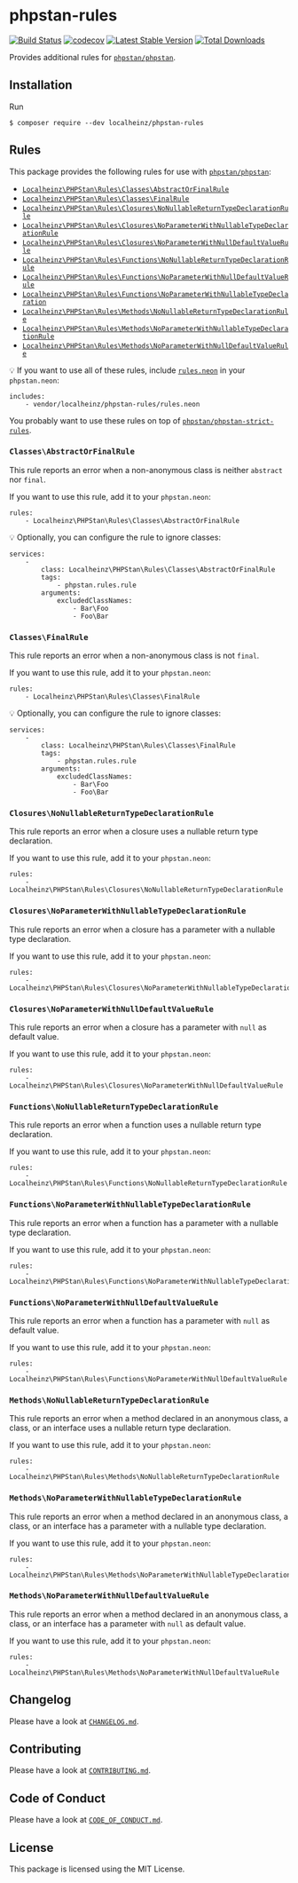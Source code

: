 # phpstan-rules

[![Build Status](https://travis-ci.com/localheinz/phpstan-rules.svg?branch=master)](https://travis-ci.com/localheinz/phpstan-rules)
[![codecov](https://codecov.io/gh/localheinz/phpstan-rules/branch/master/graph/badge.svg)](https://codecov.io/gh/localheinz/phpstan-rules)
[![Latest Stable Version](https://poser.pugx.org/localheinz/phpstan-rules/v/stable)](https://packagist.org/packages/localheinz/phpstan-rules)
[![Total Downloads](https://poser.pugx.org/localheinz/phpstan-rules/downloads)](https://packagist.org/packages/localheinz/phpstan-rules)

Provides additional rules for [`phpstan/phpstan`](https://github.com/phpstan/phpstan).

## Installation

Run

```
$ composer require --dev localheinz/phpstan-rules
```

## Rules

This package provides the following rules for use with [`phpstan/phpstan`](https://github.com/phpstan/phpstan):

* [`Localheinz\PHPStan\Rules\Classes\AbstractOrFinalRule`](https://github.com/localheinz/phpstan-rules#classesabstractorfinalrule)
* [`Localheinz\PHPStan\Rules\Classes\FinalRule`](https://github.com/localheinz/phpstan-rules#classesfinalrule)
* [`Localheinz\PHPStan\Rules\Closures\NoNullableReturnTypeDeclarationRule`](https://github.com/localheinz/phpstan-rules#closuresnonullablereturntypedeclarationrule)
* [`Localheinz\PHPStan\Rules\Closures\NoParameterWithNullableTypeDeclarationRule`](https://github.com/localheinz/phpstan-rules#closuresnoparameterwithnullabletypedeclarationrule)
* [`Localheinz\PHPStan\Rules\Closures\NoParameterWithNullDefaultValueRule`](https://github.com/localheinz/phpstan-rules#closuresnoparameterwithnulldefaultvaluerule)
* [`Localheinz\PHPStan\Rules\Functions\NoNullableReturnTypeDeclarationRule`](https://github.com/localheinz/phpstan-rules#functionsnonullablereturntypedeclarationrule)
* [`Localheinz\PHPStan\Rules\Functions\NoParameterWithNullDefaultValueRule`](https://github.com/localheinz/phpstan-rules#functionsnoparameterwithnulldefaultvaluerule)
* [`Localheinz\PHPStan\Rules\Functions\NoParameterWithNullableTypeDeclaration`](https://github.com/localheinz/phpstan-rules#functionsnoparameterwithnullabletypedeclarationrule)
* [`Localheinz\PHPStan\Rules\Methods\NoNullableReturnTypeDeclarationRule`](https://github.com/localheinz/phpstan-rules#methodsnonullablereturntypedeclarationrule)
* [`Localheinz\PHPStan\Rules\Methods\NoParameterWithNullableTypeDeclarationRule`](https://github.com/localheinz/phpstan-rules#methodsnoparameterwithnullabletypedeclarationrule)
* [`Localheinz\PHPStan\Rules\Methods\NoParameterWithNullDefaultValueRule`](https://github.com/localheinz/phpstan-rules#methodsnoparameterwithnulldefaultvaluerule)

:bulb: If you want to use all of these rules, include [`rules.neon`](rules.neon) in your `phpstan.neon`:

```neon
includes:
	- vendor/localheinz/phpstan-rules/rules.neon
```

You probably want to use these rules on top of [`phpstan/phpstan-strict-rules`](https://github.com/phpstan/phpstan-strict-rules).

### `Classes\AbstractOrFinalRule`

This rule reports an error when a non-anonymous class is neither `abstract` nor `final`.

If you want to use this rule, add it to your `phpstan.neon`:

```neon
rules:
	- Localheinz\PHPStan\Rules\Classes\AbstractOrFinalRule
```

:bulb: Optionally, you can configure the rule to ignore classes:

```neon
services:
	-
		class: Localheinz\PHPStan\Rules\Classes\AbstractOrFinalRule
		tags:
			- phpstan.rules.rule
		arguments:
			excludedClassNames:
				- Bar\Foo
				- Foo\Bar
```

### `Classes\FinalRule`

This rule reports an error when a non-anonymous class is not `final`.

If you want to use this rule, add it to your `phpstan.neon`:

```neon
rules:
	- Localheinz\PHPStan\Rules\Classes\FinalRule
```

:bulb: Optionally, you can configure the rule to ignore classes:

```neon
services:
	-
		class: Localheinz\PHPStan\Rules\Classes\FinalRule
		tags:
			- phpstan.rules.rule
		arguments:
			excludedClassNames:
				- Bar\Foo
				- Foo\Bar
```

### `Closures\NoNullableReturnTypeDeclarationRule`

This rule reports an error when a closure uses a nullable return type declaration.

If you want to use this rule, add it to your `phpstan.neon`:

```neon
rules:
	- Localheinz\PHPStan\Rules\Closures\NoNullableReturnTypeDeclarationRule
```

### `Closures\NoParameterWithNullableTypeDeclarationRule`

This rule reports an error when a closure has a parameter with a nullable type declaration.

If you want to use this rule, add it to your `phpstan.neon`:

```neon
rules:
	- Localheinz\PHPStan\Rules\Closures\NoParameterWithNullableTypeDeclarationRule
```

### `Closures\NoParameterWithNullDefaultValueRule`

This rule reports an error when a closure has a parameter with `null` as default value.

If you want to use this rule, add it to your `phpstan.neon`:

```neon
rules:
	- Localheinz\PHPStan\Rules\Closures\NoParameterWithNullDefaultValueRule
```

### `Functions\NoNullableReturnTypeDeclarationRule`

This rule reports an error when a function uses a nullable return type declaration.

If you want to use this rule, add it to your `phpstan.neon`:

```neon
rules:
	- Localheinz\PHPStan\Rules\Functions\NoNullableReturnTypeDeclarationRule
```

### `Functions\NoParameterWithNullableTypeDeclarationRule`

This rule reports an error when a function has a parameter with a nullable type declaration.

If you want to use this rule, add it to your `phpstan.neon`:

```neon
rules:
	- Localheinz\PHPStan\Rules\Functions\NoParameterWithNullableTypeDeclarationRule
```

### `Functions\NoParameterWithNullDefaultValueRule`

This rule reports an error when a function has a parameter with `null` as default value.

If you want to use this rule, add it to your `phpstan.neon`:

```neon
rules:
	- Localheinz\PHPStan\Rules\Functions\NoParameterWithNullDefaultValueRule
```

### `Methods\NoNullableReturnTypeDeclarationRule`

This rule reports an error when a method declared in an anonymous class, a class, or an interface uses a nullable return type declaration.

If you want to use this rule, add it to your `phpstan.neon`:

```neon
rules:
	- Localheinz\PHPStan\Rules\Methods\NoNullableReturnTypeDeclarationRule
```

### `Methods\NoParameterWithNullableTypeDeclarationRule`

This rule reports an error when a method declared in an anonymous class, a class, or an interface has a parameter with a nullable type declaration.

If you want to use this rule, add it to your `phpstan.neon`:

```neon
rules:
	- Localheinz\PHPStan\Rules\Methods\NoParameterWithNullableTypeDeclarationRule
```

### `Methods\NoParameterWithNullDefaultValueRule`

This rule reports an error when a method declared in an anonymous class, a class, or an interface has a parameter with `null` as default value.

If you want to use this rule, add it to your `phpstan.neon`:

```neon
rules:
	- Localheinz\PHPStan\Rules\Methods\NoParameterWithNullDefaultValueRule
```

## Changelog

Please have a look at [`CHANGELOG.md`](CHANGELOG.md).

## Contributing

Please have a look at [`CONTRIBUTING.md`](.github/CONTRIBUTING.md).

## Code of Conduct

Please have a look at [`CODE_OF_CONDUCT.md`](.github/CODE_OF_CONDUCT.md).

## License

This package is licensed using the MIT License.
